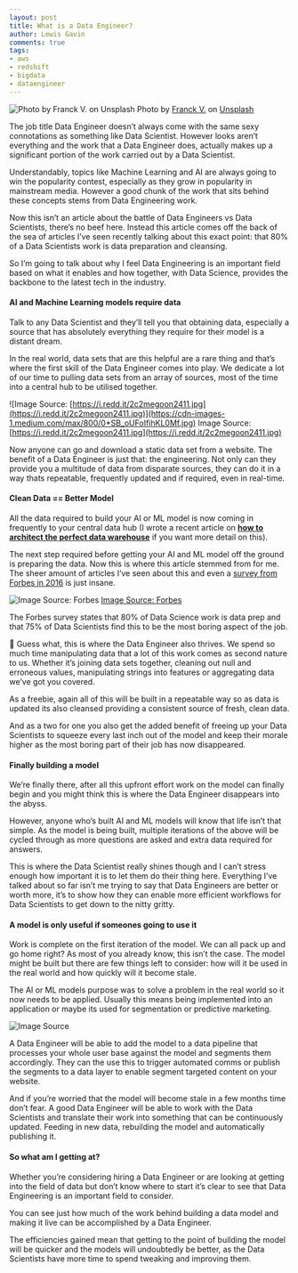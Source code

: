 ```yaml
---
layout: post
title: What is a Data Engineer?
author: Lewis Gavin
comments: true
tags:
- aws
- redshift
- bigdata
- dataengineer
---
```


![Photo by [Franck V.](https://unsplash.com/@franckinjapan?utm_source=medium&utm_medium=referral) on [Unsplash](https://unsplash.com?utm_source=medium&utm_medium=referral)](https://www.lewisgavin.co.uk/images/whatisdataengineer.jpg)
Photo by [Franck V.](https://unsplash.com/@franckinjapan?utm_source=medium&utm_medium=referral) on [Unsplash](https://unsplash.com?utm_source=medium&utm_medium=referral)

The job title Data Engineer doesn’t always come with the same sexy connotations as something like Data Scientist. However looks aren’t everything and the work that a Data Engineer does, actually makes up a significant portion of the work carried out by a Data Scientist.

Understandably, topics like Machine Learning and AI are always going to win the popularity contest, especially as they grow in popularity in mainstream media. However a good chunk of the work that sits behind these concepts stems from Data Engineering work.

Now this isn’t an article about the battle of Data Engineers vs Data Scientists, there’s no beef here. Instead this article comes off the back of the sea of articles I’ve seen recently talking about this exact point: that 80% of a Data Scientists work is data preparation and cleansing.

So I’m going to talk about why I feel Data Engineering is an important field based on what it enables and how together, with Data Science, provides the backbone to the latest tech in the industry.

#### AI and Machine Learning models require data

Talk to any Data Scientist and they’ll tell you that obtaining data, especially a source that has absolutely everything they require for their model is a distant dream.

In the real world, data sets that are this helpful are a rare thing and that’s where the first skill of the Data Engineer comes into play. We dedicate a lot of our time to pulling data sets from an array of sources, most of the time into a central hub to be utilised together.

![Image Source: [https://i.redd.it/2c2megoon2411.jpg](https://i.redd.it/2c2megoon2411.jpg)](https://cdn-images-1.medium.com/max/800/0*SB_oUFoIfihKL0Mf.jpg)
Image Source: [https://i.redd.it/2c2megoon2411.jpg](https://i.redd.it/2c2megoon2411.jpg)

Now anyone can go and download a static data set from a website. The benefit of a Data Engineer is just that: the engineering. Not only can they provide you a multitude of data from disparate sources, they can do it in a way thats repeatable, frequently updated and if required, even in real-time.

#### Clean Data == Better Model

All the data required to build your AI or ML model is now coming in frequently to your central data hub (I wrote a recent article on [**how to architect the perfect data warehouse**](https://medium.com/@lewisdgavin/how-to-architect-the-perfect-data-warehouse-b3af2e01342e) if you want more detail on this).

The next step required before getting your AI and ML model off the ground is preparing the data. Now this is where this article stemmed from for me. The sheer amount of articles I’ve seen about this and even a [survey from Forbes in 2016](https://www.forbes.com/sites/gilpress/2016/03/23/data-preparation-most-time-consuming-least-enjoyable-data-science-task-survey-says/) is just insane.

![[Image Source: Forbes](https://www.forbes.com/sites/gilpress/2016/03/23/data-preparation-most-time-consuming-least-enjoyable-data-science-task-survey-says/)](https://cdn-images-1.medium.com/max/800/0*Jt2gTgADOPt7hdsF.jpg)
[Image Source: Forbes](https://www.forbes.com/sites/gilpress/2016/03/23/data-preparation-most-time-consuming-least-enjoyable-data-science-task-survey-says/)

The Forbes survey states that 80% of Data Science work is data prep and that 75% of Data Scientists find this to be the most boring aspect of the job.

👋 Guess what, this is where the Data Engineer also thrives. We spend so much time manipulating data that a lot of this work comes as second nature to us. Whether it’s joining data sets together, cleaning out null and erroneous values, manipulating strings into features or aggregating data we’ve got you covered.

As a freebie, again all of this will be built in a repeatable way so as data is updated its also cleansed providing a consistent source of fresh, clean data.

And as a two for one you also get the added benefit of freeing up your Data Scientists to squeeze every last inch out of the model and keep their morale higher as the most boring part of their job has now disappeared.

#### Finally building a model

We’re finally there, after all this upfront effort work on the model can finally begin and you might think this is where the Data Engineer disappears into the abyss.

However, anyone who’s built AI and ML models will know that life isn’t that simple. As the model is being built, multiple iterations of the above will be cycled through as more questions are asked and extra data required for answers.

This is where the Data Scientist really shines though and I can’t stress enough how important it is to let them do their thing here. Everything I’ve talked about so far isn’t me trying to say that Data Engineers are better or worth more, it’s to show how they can enable more efficient workflows for Data Scientists to get down to the nitty gritty.

#### A model is only useful if someones going to use it

Work is complete on the first iteration of the model. We can all pack up and go home right? As most of you already know, this isn’t the case. The model might be built but there are few things left to consider: how will it be used in the real world and how quickly will it become stale.

The AI or ML models purpose was to solve a problem in the real world so it now needs to be applied. Usually this means being implemented into an application or maybe its used for segmentation or predictive marketing.

![Image Source](https://cdn-images-1.medium.com/max/1600/1*jBjJw7jq71pw4iZkqyp2Uw.jpeg)

A Data Engineer will be able to add the model to a data pipeline that processes your whole user base against the model and segments them accordingly. They can the use this to trigger automated comms or publish the segments to a data layer to enable segment targeted content on your website.

And if you’re worried that the model will become stale in a few months time don’t fear. A good Data Engineer will be able to work with the Data Scientists and translate their work into something that can be continuously updated. Feeding in new data, rebuilding the model and automatically publishing it.

#### So what am I getting at?

Whether you’re considering hiring a Data Engineer or are looking at getting into the field of data but don’t know where to start it’s clear to see that Data Engineering is an important field to consider.

You can see just how much of the work behind building a data model and making it live can be accomplished by a Data Engineer.

The efficiencies gained mean that getting to the point of building the model will be quicker and the models will undoubtedly be better, as the Data Scientists have more time to spend tweaking and improving them.
